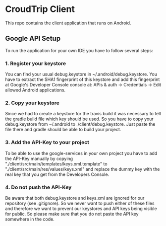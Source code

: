 # CroudTrip Client

This repo contains the client application that runs on Android.
## Google API Setup
To run the application for your own IDE you have to follow several steps:

### 1. Register your keystore
You can find your usual debug.keystore in ~/.android/debug.keystore. You have to
extract the SHA1 fingerprint of this keystore and add this fingerprint at Google's
Developer Console console at: APIs & auth -> Credentials -> Edit allowed Android applications.

### 2. Copy your keystore
Since we had to create a keystore for the travis build it was necessary to tell the gradle
build file which key should be used. So you have to copy your debug.keystore from ~/.android to
./client/debug.keystore. Just paste the file there and gradle should be able to build your project.

### 3. Add the API-Key to your project
To be able to use the google-services in your own project you have to add the API-Key manually
by copying "./client/src/main/templates/keys.xml.template" to "./client/src/main/res/values/keys.xml"
and replace the dummy key with the real key that you get from the Developers Console.

### 4. Do not push the API-Key
Be aware that both debug.keystore and keys.xml are ignored for our
repository (see .gitignore). So we never want to push either of these
files and therefore we want to prevent our keystores and API keys being
visible for public. So please make sure that you do not paste the API
key somewhere in the code.